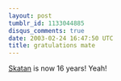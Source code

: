 ```yaml
---
layout: post
tumblr_id: 1133044885
disqus_comments: true
date: 2003-02-24 16:47:50 UTC
title: gratulations mate
---
```


<a href="http://skatan.info/" target="_blank">Skatan</a>  is now 16 years! Yeah!
